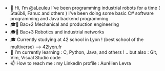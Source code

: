 - 👋 Hi, I’m @aLeuleu
I've been programming industrial robots for a time ( Staübli, Fanuc and others )
I've been doing some basic C# software programming and Java backend programming
- 🎓📜 Bac+2 Mechanical and production engineering
- 🎓📜 Bac+3 Robotics and industrial networks
- 🎓 Currently studying at 42 school in Lyon ! (best school of the multiverse) --> 42lyon.fr
- 🌱 I’m currently learning : C, Python, Java, and others ! ..
but also : Git, Vim, Visual Studio code
- 📫 How to reach me : my LinkedIn profile : Aurélien Levra

